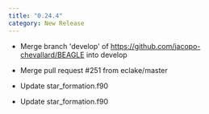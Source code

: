 ```yaml
---
title: "0.24.4"
category: New Release
---
```

  - Merge branch 'develop' of https://github.com/jacopo-chevallard/BEAGLE into develop

  - Merge pull request #251 from eclake/master

  - Update star_formation.f90

  - Update star_formation.f90



